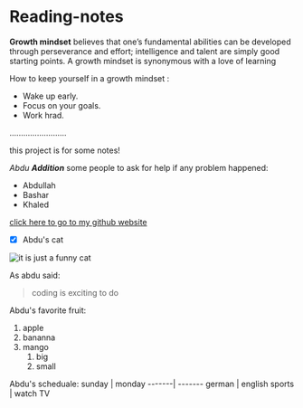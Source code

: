 
# Reading-notes

**Growth mindset** believes that one’s fundamental abilities can be developed through perseverance and effort; intelligence and talent are simply good starting points. A growth mindset is synonymous with a love of learning


 How to keep yourself in a growth mindset :
 * Wake up early. 
 * Focus on your goals.
 * Work hrad.


.........................

this project is for some notes!

_Abdu **Addition**_
some people to ask for help if any problem happened: 
* Abdullah 
* Bashar
* Khaled


[click here to go to my github website ](https://github.com/abdalmajeed-zeyad/Reading-notes)

- [x] Abdu's cat


![it is just a funny cat ](https://c.files.bbci.co.uk/12A9B/production/_111434467_gettyimages-1143489763.jpg)


As abdu  said:

> coding is exciting to  do 

Abdu's favorite fruit:

1. apple 
1. bananna 
1. mango 
   1. big 
   1. small 


Abdu's scheduale:
sunday | monday
-------| -------
german | english
sports | watch TV


